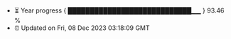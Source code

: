 - ⏳ Year progress { ████████████████████████████▁▁ } 93.46 %
- ⏰ Updated on Fri, 08 Dec 2023 03:18:09 GMT

